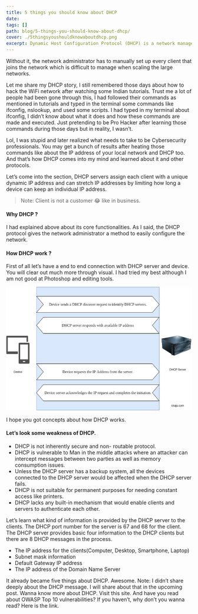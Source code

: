 ```yaml
---
title: 5 things you should know about DHCP
date:
tags: []
path: blog/5-things-you-should-know-about-dhcp/
cover: ./5thingsyoushouldknowaboutdhcp.png
excerpt: Dynamic Host Configuration Protocol (DHCP) is a network management protocol used to automate the process of configuring devices on IP networks which allow using of network services such as DNS, NTP, and any communication protocol based on UDP or TCP.
---
```


Without it, the network administrator has to manually set up every client that joins the network which is difficult to manage when scaling the large networks.

Let me share my DHCP story, I still remembered those days about how to hack the WiFi network after watching some Indian tutorials. Trust me a lot of people had been gone through this, I had followed their commands as mentioned in tutorials and typed in the terminal some commands like ifconfig, nslookup, and used some scripts. I had typed in my terminal about ifconfig, I didn’t know about what it does and how these commands are made and executed. Just pretending to be Pro Hacker after learning those commands during those days but in reality, I wasn’t.

Lol, I was stupid and later realized what needs to take to be Cybersecurity professionals. You may get a bunch of results after heating those commands like about the IP address of your local network and DHCP too. And that’s how DHCP comes into my mind and learned about it and other protocols.

Let’s come into the section, DHCP servers assign each client with a unique dynamic IP address and can stretch IP addresses by limiting how long a device can keep an individual IP address.

> Note: Client is not a customer 😂 like in business.

#### Why DHCP ?

I had explained above about its core functionalities. As I said, the DHCP protocol gives the network administrator a method to easily configure the network.

#### How DHCP work ?

First of all let’s have a end to end connection with DHCP server and device. You will clear out much more through visual. I had tried my best although I am not good at Photoshop and editing tools.

<img src="dhcp.png">

I hope you got concepts about how DHCP works.

#### Let’s look some weakness of DHCP.

- DHCP is not inherently secure and non- routable protocol.
- DHCP is vulnerable to Man in the middle attacks where an attacker can intercept messages between two parties as well as memory consumption issues.
- Unless the DHCP server has a backup system, all the devices connected to the DHCP server would be affected when the DHCP server fails.
- DHCP is not suitable for permanent purposes for needing constant access like printers.
- DHCP lacks any built-in mechanism that would enable clients and servers to authenticate each other.

Let’s learn what kind of information is provided by the DHCP server to the clients. The DHCP port number for the server is 67 and 68 for the client. The DHCP server provides basic four information to the DHCP clients but there are 8 DHCP messages in the process.

- The IP address for the clients(Computer, Desktop, Smartphone, Laptop)
- Subnet mask information
- Default Gateway IP address
- The IP address of the Domain Name Server

It already became five things about DHCP. Awesome. Note: I didn’t share deeply about the DHCP message. I will share about that in the upcoming post. Wanna know more about DHCP. Visit this site. And have you read about OWASP Top 10 vulnerabilities? If you haven’t, why don’t you wanna read? Here is the link.
